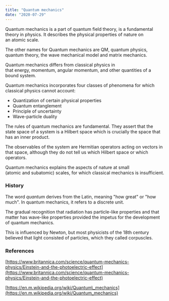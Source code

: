 ```yaml
---
title: "Quantum mechanics"
date: "2020-07-29"
---
```


Quantum mechanics is a part of quantum field theory, is a fundamental theory in physics. It describes the physical properties of nature on an atomic scale.

The other names for Quantum mechanics are QM, quantum physics, quantum theory, the wave mechanical model and matrix mechanics.

Quantum mechanics differs from classical physics in that energy, momentum, angular momentum, and other quantities of a bound system.

Quantum mechanics incorporates four classes of phenomena for which classical physics cannot account:

- Quantization of certain physical properties
- Quantum entanglement
- Principle of uncertainty
- Wave-particle duality

The rules of quantum mechanics are fundamental. They assert that the state space of a system is a Hilbert space which is crucially the space that has an inner product.

The observables of the system are Hermitian operators acting on vectors in that space, although they do not tell us which Hilbert space or which operators. 

Quantum mechanics explains the aspects of nature at small (atomic and subatomic) scales, for which classical mechanics is insufficient.

### History

The word _quantum_ derives from the Latin, meaning "how great" or "how much". In quantum mechanics, it refers to a discrete unit.

The gradual recognition that radiation has particle-like properties and that matter has wave-like properties provided the impetus for the development of quantum mechanics. 

This is influenced by Newton, but most physicists of the 18th century believed that light consisted of particles, which they called corpuscles. 

### References

[https://www.britannica.com/science/quantum-mechanics-physics/Einstein-and-the-photoelectric-effect](https://www.britannica.com/science/quantum-mechanics-physics/Einstein-and-the-photoelectric-effect)

[https://en.m.wikipedia.org/wiki/Quantum\_mechanics](https://en.m.wikipedia.org/wiki/Quantum_mechanics)
